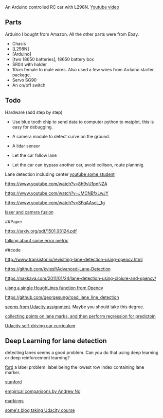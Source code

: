 An Arduino controlled RC car with L298N. [Youtube video](https://www.youtube.com/watch?v=ySksmX-fhQY)

## Parts
Arduino I bought from Amazon. All the other parts were from Ebay.  
* Chasis
* [L298N]
* [Arduino]
* [two 18650 batteries], 18650 battery box
* SR04 with holder
* 10cm female to male wires. Also used a few wires from Arduino starter package. 
* Servo SG90
* An on/off switch 


## Todo 
Hardware (add step by step)
* Use blue tooth chip to send data to computer python to matplot. this is easy for debugging. 
* A camera module to detect curve on the ground.
* A lidar sensor 

* Let the car follow lane
* Let the car can bypass another car, avoid collison, route plannnig. 


Lane detection including center
[youtube some student](https://www.youtube.com/watch?v=VlH3OEhZnow)

https://www.youtube.com/watch?v=8h9vU1pnNZA

https://www.youtube.com/watch?v=JMCNBfxLwJY

https://www.youtube.com/watch?v=SFqAAseL_1g



[laser and camera fusion](https://www.youtube.com/watch?v=g2mLq4yrySM)


##Paper

https://arxiv.org/pdf/1501.03124.pdf

[talking about some error metric](https://www.google.com/url?sa=t&rct=j&q=&esrc=s&source=web&cd=&ved=0ahUKEwj77-WHguHRAhUiS2MKHYqgC8E4ChAWCCAwAQ&url=http%3A%2F%2Fwww.atlantis-press.com%2Fphp%2Fdownload_paper.php%3Fid%3D25837416&usg=AFQjCNGtBAdllIuPK8DR2b3Mz68_j8lKdg&bvm=bv.145063293,d.cGc)

##code

http://www.transistor.io/revisiting-lane-detection-using-opencv.html

https://github.com/kylesf/Advanced-Lane-Detection

https://nakkaya.com/2011/01/24/lane-detection-using-clojure-and-opencv/

[uisng a single HoughLines function from Opencv](https://github.com/Eric-Gonzalez/lane-detection)

https://github.com/georgesung/road_lane_line_detection

[seems from Udacity assignment](https://github.com/automet/self-driving-car-lane-detection). Maybe you should take this degree. 

[collecting points on lane marks, and then perform regression for predictoin](https://github.com/DavidAwad/Lane-Detection)

[Udacity self-driving car curriculum](https://medium.com/self-driving-cars/term-1-in-depth-on-udacitys-self-driving-car-curriculum-ffcf46af0c08#.82dgwyqrx)

## Deep Learning for lane detection
detecting lanes seems a good problem. Can you do that using deep learning or deep reinforcement learning?

[ford](http://www.cv-foundation.org/openaccess/content_cvpr_2016_workshops/w3/papers/Gurghian_DeepLanes_End-To-End_Lane_CVPR_2016_paper.pdf) a label problem. label being the lowest row index containing lane marker. 

[stanford](http://cs229.stanford.edu/proj2013/PazhayampallilKuan-DeepLearningLaneDetectionAutonomousVehicleLocalization.pdf)

[empirical comparisons by Andrew Ng](https://pdfs.semanticscholar.org/93fb/528c7f6db623322a8c03a0f639329549b6ea.pdf)

[markings](http://web2-clone.research.att.com/export/sites/att_labs/techdocs/TD_100768.pdf)

[some's blog taking Udacity course](http://deborah-digges.github.io/)
